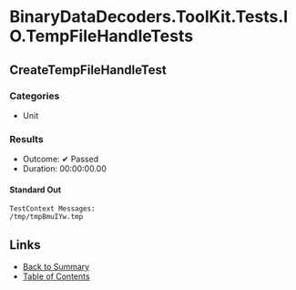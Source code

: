 # BinaryDataDecoders.ToolKit.Tests.IO.TempFileHandleTests

## CreateTempFileHandleTest

### Categories

* Unit

### Results

* Outcome: ✔ Passed
* Duration: 00:00:00.00

#### Standard Out

```
TestContext Messages:
/tmp/tmpBmuIYw.tmp
```

## Links

* [Back to Summary](../Summary.md)
* [Table of Contents](../../TOC.md)
